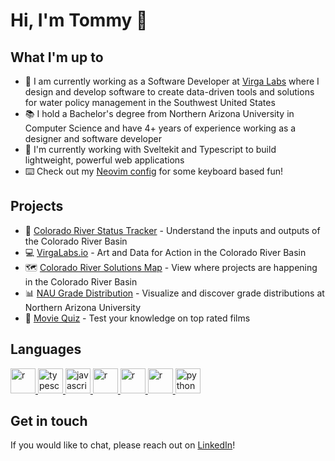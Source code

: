 # Hi, I'm Tommy 👋

## What I'm up to
- :potable_water: I am currently working as a Software Developer at [Virga Labs](https://www.virgalabs.io/) where I design and develop software to create data-driven tools and solutions for water policy management in the Southwest United States
- :books: I hold a Bachelor's degree from Northern Arizona University in Computer Science and have 4+ years of experience working as a designer and software developer
- :wrench: I'm currently working with Sveltekit and Typescript to build lightweight, powerful web applications
- :keyboard: Check out my [Neovim config](https://github.com/tommywhitney/neovim) for some keyboard based fun!

## Projects
- :ocean: [Colorado River Status Tracker](https://coriverstorage.com/) - Understand the inputs and outputs of the Colorado River Basin 
- :computer: [VirgaLabs.io](https://www.virgalabs.io/) - Art and Data for Action in the Colorado River Basin
- :world_map: [Colorado River Solutions Map](https://resilientcoriver.org/solutions/) - View where projects are happening in the Colorado River Basin
- :bar_chart: [NAU Grade Distribution](https://grade-distro.vercel.app/) - Visualize and discover grade distributions at Northern Arizona University
- :movie_camera: [Movie Quiz](https://movie-quiz-seven.vercel.app/) - Test your knowledge on top rated films

## Languages
<a href="https://svelte.dev" target="_blank"> <img src="https://cdn.jsdelivr.net/gh/devicons/devicon/icons/svelte/svelte-original.svg" alt="r" width="40" height="40"/> </a>
<a href="https://developer.mozilla.org/en-US/docs/Glossary/TypeScript" target="_blank"> <img src="https://cdn.jsdelivr.net/gh/devicons/devicon/icons/typescript/typescript-original.svg" alt="typescript" width="40" height="40"/> </a> 
<a href="https://developer.mozilla.org/en-US/docs/Web/JavaScript" target="_blank"> <img src="https://cdn.jsdelivr.net/gh/devicons/devicon/icons/javascript/javascript-original.svg" alt="javascript" width="40" height="40"/> </a> 
<a href="https://developer.mozilla.org/en-US/docs/Glossary/HTML5" target="_blank"> <img src="https://cdn.jsdelivr.net/gh/devicons/devicon/icons/html5/html5-original.svg" alt="r" width="40" height="40"/> </a> 
<a href="https://developer.mozilla.org/en-US/docs/Web/CSS" target="_blank"> <img src="https://cdn.jsdelivr.net/gh/devicons/devicon/icons/css3/css3-plain-wordmark.svg" alt="r" width="40" height="40"/> </a>
<a href="https://www.rstudio.com" target="_blank"> <img src="https://cdn.jsdelivr.net/gh/devicons/devicon/icons/r/r-original.svg" alt="r" width="40" height="40"/> </a>
<a href="https://www.python.org" target="_blank"> <img src="https://cdn.jsdelivr.net/gh/devicons/devicon/icons/python/python-original.svg" alt="python" width="40" height="40"/> </a>

## Get in touch
If you would like to chat, please reach out on [LinkedIn](https://www.linkedin.com/in/thomas-whitney/)!
<!--
**tommywhitney/tommywhitney** is a ✨ _special_ ✨ repository because its `README.md` (this file) appears on your GitHub profile.

Here are some ideas to get you started:

- 🔭 I’m currently working on ...
- 🌱 I’m currently learning ...
- 👯 I’m looking to collaborate on ...
- 🤔 I’m looking for help with ...
- 💬 Ask me about ...
- 📫 How to reach me: ...
- 😄 Pronouns: ...
- ⚡ Fun fact: ...
-->
